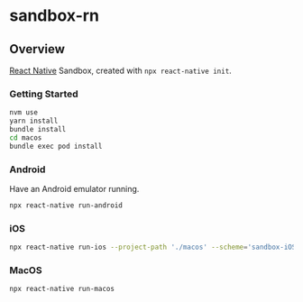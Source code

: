 # sandbox-rn

## Overview

[React Native](https://reactnative.dev/) Sandbox, created with `npx react-native init`.

### Getting Started

```bash
nvm use
yarn install
bundle install
cd macos
bundle exec pod install
```

### Android

Have an Android emulator running.

```bash
npx react-native run-android
```

### iOS

```bash
npx react-native run-ios --project-path './macos' --scheme='sandbox-iOS' --simulator='iPhone 8'
```

### MacOS

```bash
npx react-native run-macos
```
